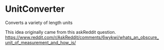 # UnitConverter
Converts a variety of length units

This idea originally came from this askReddit question.
https://www.reddit.com/r/AskReddit/comments/6wykwi/whats_an_obscure_unit_of_measurement_and_how_is/
